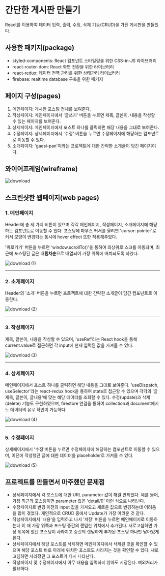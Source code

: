 # 간단한 게시판 만들기


React를 이용하여 데이터 입력, 출력, 수정, 삭제 기능(CRUD)을 가진 게시판을 만들었다.



## 사용한 패키지(package)

+ styled-components: React 컴포넌트 스타일링을 위한 CSS-in-JS 라이브러리
+ react-router-dom: React 화면 전환을 위한 라이브러리
+ react-redux: 데이터 전역 관리를 위한 상태관리 라이브러리
+ firebase: realtime database 구축을 위한 패키지

## 페이지 구성(pages)

1. 메인페이지: 게시판 포스팅 전체를 보여준다. 
2. 작성페이지: 메인페이지에서 '글쓰기' 버튼을 누르면 제목, 글쓴이, 내용을 작성할 수 있는 페이지를 보여준다.
3. 상세페이지: 메인페이지에서 포스트 하나를 클릭하면 해당 내용을 그대로 보여준다.
4. 수정페이지: 상세페이지에서 '수정' 버튼을 누르면 수정페이지에 해당하는 컴포넌트로 이동할 수 있다. 
5. 소개페이지: 'gaesi-pan'이라는 프로젝트에 대한 간략한 소개글이 담긴 페이지이다. 

## 와이어프레임(wireframe)

![download](https://user-images.githubusercontent.com/85469084/129390673-e831561a-4c4c-4af2-8697-b5a50ebb63df.png)

## 스크린샷한 웹페이지(web pages)

### 1. 메인페이지  
Header에 총 세 가지 버튼이 있으며 각각 메인페이지, 작성페이지, 소개페이지에 해당하는 컴포넌트로 이동할 수 있다. 포스팅에 마우스 커서를 올리면 'cursor: pointer'로 커서 모양이 변경되는 동시에 hover effect 또한 적용해주었다. 

'위로가기' 버튼을 누르면 'window.scrollTo()'을 통하여 최상위로 스크롤 이동되며, 최근에 포스팅된 글은 **내림차순**으로 배열되어 가장 위쪽에 배치되도록 하였다. 


![download (1)](https://user-images.githubusercontent.com/85469084/129391410-bacf70aa-c215-4aad-88a1-f62db6348954.png)

---
### 2. 소개페이지
Header의 '소개' 버튼을 누르면 프로젝트에 대한 간략한 소개글이 담긴 컴포넌트로 이동한다.


![download (2)](https://user-images.githubusercontent.com/85469084/129391433-6f78c4e2-dd01-4413-b844-f42ca4a5bd81.png)

---
### 3. 작성페이지 
제목, 글쓴이, 내용을 작성할 수 있으며, 'useRef'라는 React hook을 통해 current.value로 접근하면 각 input에 현재 입력된 값을 가져올 수 있다. 


![download (3)](https://user-images.githubusercontent.com/85469084/129391454-baf2813e-1310-4109-9f46-5ece2a1892d1.png)

---
### 4. 상세페이지
메인페이지에서 포스트 하나를 클릭하면 해당 내용을 그대로 보여준다. 'useDispatch, useSelector'라는 react-redux hook을 통하여 state로 접근할 수 있으며 각각의 '글제목, 글쓴이, 글내용'에 맞는 해당 데이터를 조회할 수 있다. 수정(update)과 삭제(delete) 기능도 구현하였으며, firestore 연결을 통하여 collection과 document에서도 데이터의 유무 확인이 가능하다. 


![download (4)](https://user-images.githubusercontent.com/85469084/129391462-80f7abf5-d661-462b-b111-c2f8fe22c238.png)

---
### 5. 수정페이지
상세페이지에서 '수정'버튼을 누르면 수정페이지에 해당하는 컴포넌트로 이동할 수 있으며, 이전에 작성했던 글에 대한 데이터를 placeholder로 가져올 수 있다.


![download (5)](https://user-images.githubusercontent.com/85469084/129391471-88a9851d-8e22-4c81-ad82-3d66efebb63e.png)


## 프로젝트를 만들면서 마주했던 문제점

+ 상세페이지에서 각 포스트에 대한 URL parameter 값이 해결 안되었다. 예를 들어, 가장 최근의 포스팅이면 parameter 값은 'detail/0' 이런 식으로 나타난다. 
+ 수정페이지로 변경 이전의 input 값을 가져오고 새로운 값으로 변경하는데 어려움을 많이 겪었다. 개인적으로 CRUD 중에서 Update가 가장 어려운 것 같다.
+ 작성페이지에서 '내용'을 입력하고 나서 '저장' 버튼을 누르면 메인페이지로 이동하는데 이 때 가장 위쪽과 포스팅 중간의 랜덤한 위치에서 추가된다. 새로고침하면 가장 위쪽에 있던 포스팅이 사라지고 중간의 랜덤하게 추가된 포스팅 하나만 남아있게 된다. 
+ 상세페이지에서 해당 포스트를 삭제하면 메인페이지에서 삭제된 것을 확인할 수 있으며 해당 포스트 바로 아래에 위치한 포스트도 사라지는 것을 확인할 수 있다. 새로고침하면 사라졌던 그 포스트가 다시 나타난다. 
+ 작성페이지 및 수정페이지에서 아무 내용을 입력하지 않아도 저장된다. 예외처리가 필요하다. 
